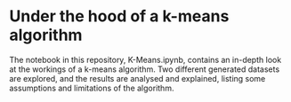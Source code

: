 # Under the hood of a k-means algorithm

The notebook in this repository, K-Means.ipynb, contains an in-depth look at the workings of a k-means algorithm. Two different generated datasets are explored, and the results are analysed and explained, listing some assumptions and limitations of the algorithm.
